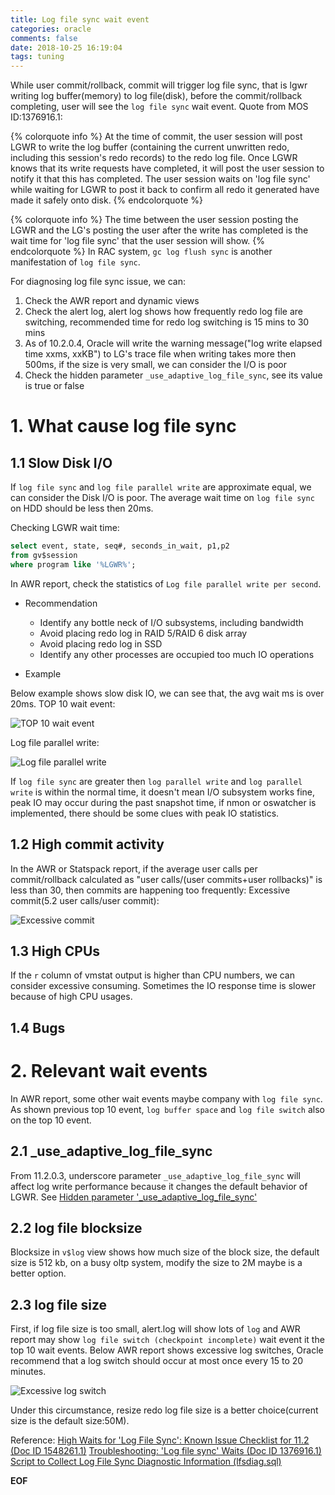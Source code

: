 ```yaml
---
title: Log file sync wait event
categories: oracle
comments: false
date: 2018-10-25 16:19:04
tags: tuning
---
```


While user commit/rollback, commit will trigger log file sync, that is lgwr writing log buffer(memory) to log file(disk), before the commit/rollback completing, user will see the `log file sync` wait event.
Quote from MOS ID:1376916.1:

{% colorquote info %}
At the time of commit, the user session will post LGWR to write the log buffer (containing the current unwritten redo, including this session's redo records) to the redo log file. Once LGWR knows that its write requests have completed, it will post the user session to notify it that this has completed. The user session waits on 'log file sync' while waiting for LGWR to post it back to confirm all redo it generated have made it safely onto disk.
{% endcolorquote %}

{% colorquote info %}
The time between the user session posting the LGWR and the LG's  posting the user after the write has completed is the wait time for 'log file sync' that the user session will show.
{% endcolorquote %}
In RAC system, `gc log flush sync` is another manifestation of `log file sync`.
<!--more-->

For diagnosing log file sync issue, we can:
1. Check the AWR report and dynamic views
2. Check the alert log, alert log shows how frequently redo log file are switching, recommended time for redo log switching is 15 mins to 30 mins
3. As of 10.2.0.4, Oracle will write the warning message("log write elapsed time xxms, xxKB") to LG's trace file when writing takes more then 500ms, if the size is very small, we can consider the I/O is poor
4. Check the hidden parameter `_use_adaptive_log_file_sync`, see its value is true or false

# 1. What cause log file sync

## 1.1 Slow Disk I/O
If `log file sync` and `log file parallel write` are approximate equal, we can consider the Disk I/O is poor.
The average wait time on `log file sync` on HDD should be less then 20ms.

Checking LGWR wait time:
```sql
select event, state, seq#, seconds_in_wait, p1,p2
from gv$session
where program like '%LGWR%';
```

In AWR report, check the statistics of `Log file parallel write per second`.

* Recommendation
   * Identify any bottle neck of I/O subsystems, including bandwidth
   * Avoid placing redo log in RAID 5/RAID 6 disk array
   * Avoid placing redo log in SSD
   * Identify any other processes are occupied too much IO operations

* Example

Below example shows slow disk IO, we can see that, the avg wait ms is over 20ms.
TOP 10 wait event:

![TOP 10 wait event](/images/log_file_sync1.jpg)

Log file parallel write:

![Log file parallel write](/images/log_file_parallel_write.jpg)

If `log file sync` are greater then `log parallel write` and `log parallel write` is within the normal time, it doesn't mean I/O subsystem works fine, peak IO may occur during the past snapshot time, if nmon or oswatcher is implemented, there should be some clues with peak IO statistics.
## 1.2 High commit activity

In the AWR or Statspack report, if the average user calls per commit/rollback calculated as "user calls/(user commits+user rollbacks)" is less than 30, then commits are happening too frequently:
Excessive commit(5.2 user calls/user commit):

![Excessive commit](/images/excessive_commits.jpg)

## 1.3 High CPUs
If the `r` column of vmstat output is higher than CPU numbers, we can consider excessive consuming. Sometimes the IO response time is slower because of high CPU usages.
## 1.4 Bugs

# 2. Relevant wait events
In AWR report, some other wait events maybe company with `log file sync`. As shown previous top 10 event, `log buffer space` and `log file switch` also on the top 10 event.

## 2.1 _use_adaptive_log_file_sync
From 11.2.0.3, underscore parameter `_use_adaptive_log_file_sync` will affect log write performance because it changes the default behavior of LGWR. See [Hidden parameter '_use_adaptive_log_file_sync'](/use-adaptive-log-file-sync.html)

## 2.2 log file blocksize
Blocksize in `v$log` view shows how much size of the block size, the default size is 512 kb, on a busy oltp system, modify the size to 2M maybe is a better option.

## 2.3 log file size
First, if log file size is too small, alert.log will show lots of `log` and AWR report may show `log file switch (checkpoint incomplete)` wait event it the top 10 wait events.
Below AWR report shows excessive log switches, Oracle recommend that a log switch should occur at most once every 15 to 20 minutes.

![Excessive log switch](/images/log_switch_freq1.jpg)

Under this circumstance, resize redo log file size is a better choice(current size is the default size:50M).

Reference:
[High Waits for 'Log File Sync': Known Issue Checklist for 11.2 (Doc ID 1548261.1)](https://support.oracle.com/epmos/faces/DocumentDisplay?_afrLoop=446818976135672&id=1548261.1&_adf.ctrl-state=o2nxn6cvz_62)
[Troubleshooting: 'Log file sync' Waits (Doc ID 1376916.1)](https://support.oracle.com/epmos/faces/DocumentDisplay?_afrLoop=446901390154542&parent=DOCUMENT&sourceId=1548261.1&id=1376916.1&_afrWindowMode=0&_adf.ctrl-state=o2nxn6cvz_119)
[Script to Collect Log File Sync Diagnostic Information (lfsdiag.sql)](https://support.oracle.com/epmos/faces/DocumentDisplay?parent=DOCUMENT&sourceId=1376916.1&id=1064487.1)


__EOF__
